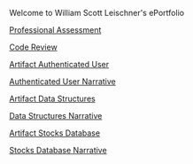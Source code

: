 Welcome to William Scott Leischner's ePortfolio

<p><a href="https://github.com/WilliamsLeischner/WIlliamLeischner-Portfolio/blob/master/William_Leischner_Professional_Assessment.docx">Professional Assessment </a></p>

<p><a href="https://www.youtube.com/watch?v=XtmYikr1l18"> Code Review </a></p>

<p><a href="https://github.com/WilliamsLeischner/WIlliamLeischner-Portfolio/tree/master/Authenticated_User">Artifact Authenticated User  </a></p>

<p><a href="https://github.com/WilliamsLeischner/WIlliamLeischner-Portfolio/blob/master/Authenticated_User/William_Leischner_CS499_MileStone_Two_Narrative.docx"> Authenticated User Narrative</a></p>

<p><a href="https://github.com/WilliamsLeischner/WIlliamLeischner-Portfolio/tree/master/Data_Structures"> Artifact Data Structures </a></p>

<p><a href="https://github.com/WilliamsLeischner/WIlliamLeischner-Portfolio/blob/master/Data_Structures/William_Leischner_CS499_MileStone_Three_Narrrative.docx"> Data Structures Narrative </a></p>

<p><a href="https://github.com/WilliamsLeischner/WIlliamLeischner-Portfolio/tree/master/Stocks"> Artifact Stocks Database </a></p>

<p><a href="https://github.com/WilliamsLeischner/WIlliamLeischner-Portfolio/blob/master/Stocks/Willian_Leischner_CS499_Milestone_Four_Narrative.docx"> Stocks Database Narrative</a></p>

